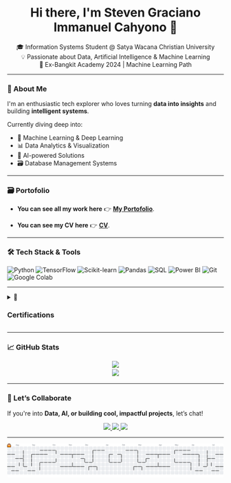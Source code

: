 <!-- README.md for github.com/imanuelsteven -->

<h1 align="center">Hi there, I'm Steven Graciano Immanuel Cahyono 👋</h1>

<p align="center">
  🎓 Information Systems Student @ Satya Wacana Christian University <br>
  💡 Passionate about Data, Artificial Intelligence & Machine Learning <br>
  🚀 Ex-Bangkit Academy 2024 | Machine Learning Path
</p>

---

### 🚀 About Me

I'm an enthusiastic tech explorer who loves turning **data into insights** and building **intelligent systems**.

Currently diving deep into:
- 🧠 Machine Learning & Deep Learning  
- 📊 Data Analytics & Visualization  
- 🤖 AI-powered Solutions  
- 🗃️ Database Management Systems

---
### 🗃️ Portofolio

* **You can see all my work here** 👉 [**My Portofolio**](https://github.com/imanuelsteven/Portofolio).

* **You can see my CV here** 👉 [**CV**](https://drive.google.com/file/d/1rTvxx9MedLQIyMsQm7tfnEq2Hu84W6wK/view?usp=sharing).

---

### 🛠️ Tech Stack & Tools

![Python](https://img.shields.io/badge/-Python-3776AB?style=for-the-badge&logo=python&logoColor=white)
![TensorFlow](https://img.shields.io/badge/-TensorFlow-FF6F00?style=for-the-badge&logo=tensorflow&logoColor=white)
![Scikit-learn](https://img.shields.io/badge/-Scikit--Learn-F7931E?style=for-the-badge&logo=scikit-learn&logoColor=white)
![Pandas](https://img.shields.io/badge/-Pandas-150458?style=for-the-badge&logo=pandas)
![SQL](https://img.shields.io/badge/-SQL-4479A1?style=for-the-badge&logo=mysql&logoColor=white)
![Power BI](https://img.shields.io/badge/-Power%20BI-F2C811?style=for-the-badge&logo=powerbi&logoColor=black)
![Git](https://img.shields.io/badge/-Git-F05032?style=for-the-badge&logo=git&logoColor=white)
![Google Colab](https://img.shields.io/badge/-Colab-F9AB00?style=for-the-badge&logo=googlecolab&logoColor=white)


---

<details>
  <summary>📜 <h3>Certifications</h3></summary>

  <br>
 <strong>Coursera : </strong>

  - [Crash Course Python](https://coursera.org/share/c05c66af979838f2a3fcbd12f27de635)
  - [Using Python to Interact with the Operating System](https://coursera.org/share/f5836ee308bd5422eaa61709cff5ca1f)
  - [Linear Algebra for Machine Learning and Data Science](https://coursera.org/share/416fff1af723e2225441894c761a8a78)
  - [**Machine Learning Specialization Certificate**](https://coursera.org/share/aafaf1903143ff3395a207a4a6109fca)
  - [**DeepLearning.AI TensorFlow Developer**](https://coursera.org/share/b34a82fb8e20168eace9148bd24f43c7)
  - [Structuring Machine Learning Projects](https://coursera.org/share/b9a90fc99c5398f0eb6a24d3c29990bf)
  - [Custom Models, Layers, and Loss Functions with TensorFlow](https://coursera.org/share/4d7c07b107cfdf6ea42988b75dbcdddd)
  - [Custom and Distributed Training with TensorFlow](https://coursera.org/share/be4c713f240637f24367cd94940456ef)
  - [Advanced Computer Vision with TensorFlow](https://coursera.org/share/a36e2adbd53872eeacedbefd7ea87a95)
  - [Browser-based Models with TensorFlow.js](https://coursera.org/share/bfb5decacf242e3b118ae4a9491ff151)
  - [Device-based Models with TensorFlow Lite](https://coursera.org/share/37f409c74df7d5aeb6b6d24a65b7e501)
  - [Data Pipelines with TensorFlow Data Services](https://coursera.org/share/a9a75263ccce5dfdfa1a78b2a40f3c2f)
  - [Generative AI for Everyone](https://coursera.org/share/ffda148e47ab53805c1ac4a4f6b5259f)
  - [Build Basic Generative Adversarial Networks (GANs)](https://coursera.org/share/76c5d5a33359afd2229fe77ffff96601)
 
<strong>Dicoding : </strong>
  - [Memulai Dasar Pemrograman untuk Menjadi Pengembang Software](https://www.dicoding.com/certificates/0LZ06L730Z65)
  - [Pengenalan ke Logika Pemrograman (Programming Logic 101)](https://www.dicoding.com/certificates/6RPN1EEV8X2M)
  - [Belajar Dasar Git dengan GitHub](https://www.dicoding.com/certificates/NVP7Q018RZR0)
  - [Memulai Pemrograman dengan Python](https://www.dicoding.com/certificates/81P249DLYZOY)
  - [Belajar Dasar Visualisasi Data](https://www.dicoding.com/certificates/QLZ9VLYOEX5D)
  - [Belajar Analisis Data dengan Python](https://www.dicoding.com/certificates/1RXY20NRKXVM)
  - [Belajar Dasar AI](https://www.dicoding.com/certificates/N9ZO9RR6RXG5)
  - [Machine Learning Terapan](https://www.dicoding.com/certificates/1RXYEKNNKZVM)


</details>


---

### 📈 GitHub Stats

<p align="center">
  <img src="https://github-readme-streak-stats.herokuapp.com?user=imanuelsteven&theme=tokyonight&hide_border=true" />
  <br>
  <img src="https://github-readme-stats.vercel.app/api/top-langs/?username=imanuelsteven&layout=compact&theme=tokyonight&hide_border=true" />
</p>

---

### 🤝 Let’s Collaborate

If you're into **Data, AI, or building cool, impactful projects**, let’s chat!

<p align="center">
  <a href="https://www.linkedin.com/in/stevengraciano/">
    <img src="https://img.shields.io/badge/-LinkedIn-blue?logo=linkedin&logoColor=white" style="height:40px;"/>
  </a>
  <a href="https://github.com/imanuelsteven">
    <img src="https://img.shields.io/badge/-GitHub-black?logo=github&logoColor=white" style="height:40px;"/>
  </a>
  <a href="mailto:tugasstevengraciano@gmail.com">
    <img src="https://img.shields.io/badge/-Email-D14836?logo=gmail&logoColor=white" style="height:40px;"/>
  </a>
</p>


---
<picture>
  <source media="(prefers-color-scheme: dark)" srcset="https://raw.githubusercontent.com/imanuelsteven/imanuelsteven/output/pacman-contribution-graph-dark.svg">
  <source media="(prefers-color-scheme: light)" srcset="https://raw.githubusercontent.com/imanuelsteven/imanuelsteven/output/pacman-contribution-graph.svg">
  <img alt="pacman contribution graph" src="https://raw.githubusercontent.com/imanuelsteven/imanuelsteven/output/pacman-contribution-graph.svg">
</picture>

###
